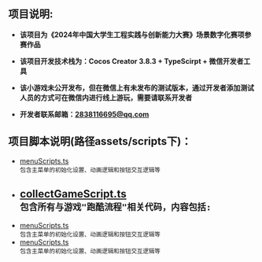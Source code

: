 ## 项目说明:

- **该项目为《2024年中国大学生工程实践与创新能力大赛》场景数字化赛项参赛作品**

- **该项目开发技术栈为：Cocos Creator 3.8.3 + TypeScirpt + 微信开发者工具**

- **该小游戏未公开发布，但在微信上有未发布的测试版本，通过开发者添加测试人员的方式可在微信内进行线上游玩，需要请联系开发者**

- **开发者联系邮箱：2838116695@qq.com**

## 项目脚本说明(路径assets/scripts下)：
- [menuScripts.ts](https://github.com/Aoineko-UwU/WechatGame-Slime/blob/main/assets/scripts/menuScript.ts)   <br>  `包含主菜单的初始化设置、动画逻辑和按钮交互逻辑等`
- [collectGameScript.ts](https://github.com/Aoineko-UwU/WechatGame-Slime/blob/main/assets/scripts/collectGameScript.ts)   <br>
  `包含所有与游戏"跑酷流程"相关代码，内容包括:`
  - 
- [menuScripts.ts](https://github.com/Aoineko-UwU/WechatGame-Slime/blob/main/assets/scripts/menuScript.ts)   <br>  `包含主菜单的初始化设置、动画逻辑和按钮交互逻辑等`
- [menuScripts.ts](https://github.com/Aoineko-UwU/WechatGame-Slime/blob/main/assets/scripts/menuScript.ts)   <br>  `包含主菜单的初始化设置、动画逻辑和按钮交互逻辑等`


